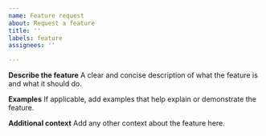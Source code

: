 ```yaml
---
name: Feature request
about: Request a feature
title: ''
labels: feature
assignees: ''

---
```


**Describe the feature**
A clear and concise description of what the feature is and what it should do.

**Examples**
If applicable, add examples that help explain or demonstrate the feature.

**Additional context**
Add any other context about the feature here.
